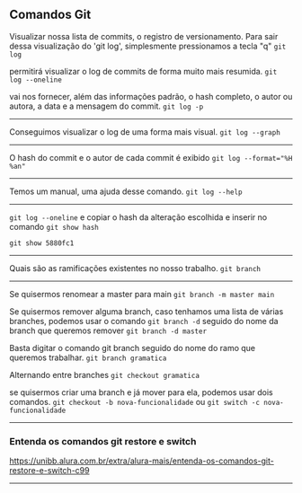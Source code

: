 ## Comandos Git

Visualizar nossa lista de commits, o registro de versionamento.
Para sair dessa visualização do 'git log', simplesmente pressionamos a tecla "q"
`git log`


permitirá visualizar o log de commits de forma muito mais resumida.
`git log --oneline`

vai nos fornecer, além das informações padrão, o hash completo, o autor ou autora, a data e a mensagem do commit.
`git log -p`

---

Conseguimos visualizar o log de uma forma mais visual.
`git log --graph`

---

O hash do commit e o autor de cada commit é exibido
`git log --format="%H %an"`

---

Temos um manual, uma ajuda desse comando.
`git log --help`

---

`git log --oneline` e copiar o hash da alteração escolhida e inserir no comando `git show hash`

`git show 5880fc1`

---

Quais são as ramificações existentes no nosso trabalho.
`git branch`

---

Se quisermos renomear a master para main
`git branch -m master main`

Se quisermos remover alguma branch, caso tenhamos uma lista de várias branches,
podemos usar o comando `git branch -d` seguido do nome da branch que queremos remover
`git branch -d master`

Basta digitar o comando git branch seguido do nome do ramo que queremos trabalhar.
`git branch gramatica`

Alternando entre branches
`git checkout gramatica`

se quisermos criar uma branch e já mover para ela, podemos usar dois comandos.
`git checkout -b nova-funcionalidade`
ou
`git switch -c nova-funcionalidade`

---

### Entenda os comandos git restore e switch
https://unibb.alura.com.br/extra/alura-mais/entenda-os-comandos-git-restore-e-switch-c99

---
